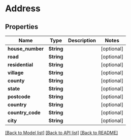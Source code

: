 # Address

## Properties
Name | Type | Description | Notes
------------ | ------------- | ------------- | -------------
**house_number** | **String** |  | [optional] 
**road** | **String** |  | [optional] 
**residential** | **String** |  | [optional] 
**village** | **String** |  | [optional] 
**county** | **String** |  | [optional] 
**state** | **String** |  | [optional] 
**postcode** | **String** |  | [optional] 
**country** | **String** |  | [optional] 
**country_code** | **String** |  | [optional] 
**city** | **String** |  | [optional] 

[[Back to Model list]](../README.md#documentation-for-models) [[Back to API list]](../README.md#documentation-for-api-endpoints) [[Back to README]](../README.md)


